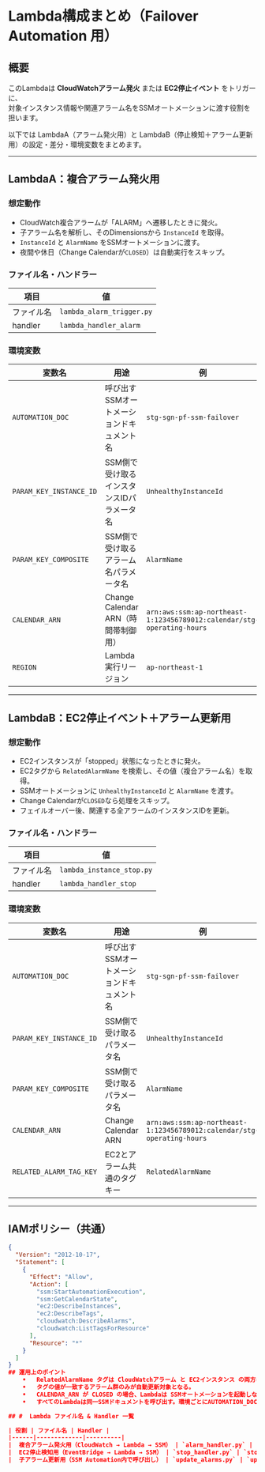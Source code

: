 # Lambda構成まとめ（Failover Automation 用）

## 概要

このLambdaは **CloudWatchアラーム発火** または **EC2停止イベント** をトリガーに、  
対象インスタンス情報や関連アラーム名をSSMオートメーションに渡す役割を担います。  

以下では LambdaA（アラーム発火用）と LambdaB（停止検知＋アラーム更新用）の設定・差分・環境変数をまとめます。

---

## LambdaA：複合アラーム発火用

### 想定動作
- CloudWatch複合アラームが「ALARM」へ遷移したときに発火。
- 子アラーム名を解析し、そのDimensionsから `InstanceId` を取得。
- `InstanceId` と `AlarmName` をSSMオートメーションに渡す。
- 夜間や休日（Change Calendarが`CLOSED`）は自動実行をスキップ。

### ファイル名・ハンドラー
| 項目 | 値 |
|------|----|
| ファイル名 | `lambda_alarm_trigger.py` |
| handler | `lambda_handler_alarm` |

### 環境変数
| 変数名 | 用途 | 例 |
|--------|------|----|
| `AUTOMATION_DOC` | 呼び出すSSMオートメーションドキュメント名 | `stg-sgn-pf-ssm-failover` |
| `PARAM_KEY_INSTANCE_ID` | SSM側で受け取るインスタンスIDパラメータ名 | `UnhealthyInstanceId` |
| `PARAM_KEY_COMPOSITE` | SSM側で受け取るアラーム名パラメータ名 | `AlarmName` |
| `CALENDAR_ARN` | Change Calendar ARN（時間帯制御用） | `arn:aws:ssm:ap-northeast-1:123456789012:calendar/stg-operating-hours` |
| `REGION` | Lambda実行リージョン | `ap-northeast-1` |

---

## LambdaB：EC2停止イベント＋アラーム更新用

### 想定動作
- EC2インスタンスが「stopped」状態になったときに発火。
- EC2タグから `RelatedAlarmName` を検索し、その値（複合アラーム名）を取得。
- SSMオートメーションに `UnhealthyInstanceId` と `AlarmName` を渡す。
- Change Calendarが`CLOSED`なら処理をスキップ。
- フェイルオーバー後、関連する全アラームのインスタンスIDを更新。

### ファイル名・ハンドラー
| 項目 | 値 |
|------|----|
| ファイル名 | `lambda_instance_stop.py` |
| handler | `lambda_handler_stop` |

### 環境変数
| 変数名 | 用途 | 例 |
|--------|------|----|
| `AUTOMATION_DOC` | 呼び出すSSMオートメーションドキュメント名 | `stg-sgn-pf-ssm-failover` |
| `PARAM_KEY_INSTANCE_ID` | SSM側で受け取るパラメータ名 | `UnhealthyInstanceId` |
| `PARAM_KEY_COMPOSITE` | SSM側で受け取るパラメータ名 | `AlarmName` |
| `CALENDAR_ARN` | Change Calendar ARN | `arn:aws:ssm:ap-northeast-1:123456789012:calendar/stg-operating-hours` |
| `RELATED_ALARM_TAG_KEY` | EC2とアラーム共通のタグキー | `RelatedAlarmName` |

---

## IAMポリシー（共通）

```json
{
  "Version": "2012-10-17",
  "Statement": [
    {
      "Effect": "Allow",
      "Action": [
        "ssm:StartAutomationExecution",
        "ssm:GetCalendarState",
        "ec2:DescribeInstances",
        "ec2:DescribeTags",
        "cloudwatch:DescribeAlarms",
        "cloudwatch:ListTagsForResource"
      ],
      "Resource": "*"
    }
  ]
}
## 運用上のポイント
	•	RelatedAlarmName タグは CloudWatchアラーム と EC2インスタンス の両方に設定すること。
	•	タグの値が一致するアラーム群のみが自動更新対象となる。
	•	CALENDAR_ARN が CLOSED の場合、Lambdaは SSMオートメーションを起動しない。
	•	すべてのLambdaは同一SSMドキュメントを呼び出す。環境ごとにAUTOMATION_DOCを切り替える。

## #  Lambda ファイル名 & Handler 一覧

| 役割 | ファイル名 | Handler |
|------|-------------|----------|
|  複合アラーム発火用（CloudWatch → Lambda → SSM） | `alarm_handler.py` | `alarm_handler.lambda_handler_alarm` |
|  EC2停止検知用（EventBridge → Lambda → SSM） | `stop_handler.py` | `stop_handler.lambda_handler_stop` |
|  子アラーム更新用（SSM Automation内で呼び出し） | `update_alarms.py` | `update_alarms.lambda_handler_update_alarms` |
